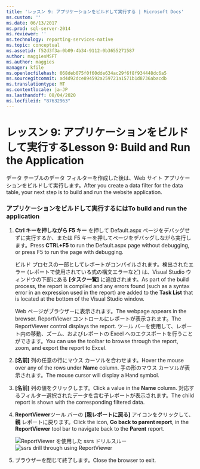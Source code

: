```yaml
---
title: 'レッスン 9: アプリケーションをビルドして実行する | Microsoft Docs'
ms.custom: ''
ms.date: 06/13/2017
ms.prod: sql-server-2014
ms.reviewer: ''
ms.technology: reporting-services-native
ms.topic: conceptual
ms.assetid: f52d3f3a-0b09-4b34-9112-0b3655271587
author: maggiesMSFT
ms.author: maggies
manager: kfile
ms.openlocfilehash: 068deb075f0f60dde634ac29f6f8f934448dc6a5
ms.sourcegitcommit: ad4d92dce894592a259721a1571b1d8736abacdb
ms.translationtype: MT
ms.contentlocale: ja-JP
ms.lasthandoff: 08/04/2020
ms.locfileid: "87632963"
---
```

# <a name="lesson-9-build-and-run-the-application"></a><span data-ttu-id="da95f-102">レッスン 9: アプリケーションをビルドして実行する</span><span class="sxs-lookup"><span data-stu-id="da95f-102">Lesson 9: Build and Run the Application</span></span>
  <span data-ttu-id="da95f-103">データ テーブルのデータ フィルターを作成した後は、Web サイト アプリケーションをビルドして実行します。</span><span class="sxs-lookup"><span data-stu-id="da95f-103">After you create a data filter for the data table, your next step is to build and run the website application.</span></span>

### <a name="to-build-and-run-the-application"></a><span data-ttu-id="da95f-104">アプリケーションをビルドして実行するには</span><span class="sxs-lookup"><span data-stu-id="da95f-104">To build and run the application</span></span>

1.  <span data-ttu-id="da95f-105">**Ctrl キーを押しながら F5 キー** を押して Default.aspx ページをデバッグせずに実行するか、または F5 キーを押してページをデバッグしながら実行します。</span><span class="sxs-lookup"><span data-stu-id="da95f-105">Press **CTRL+F5** to run the Default.aspx page without debugging, or press F5 to run the page with debugging.</span></span>

     <span data-ttu-id="da95f-106">ビルド プロセスの一部としてレポートがコンパイルされます。検出されたエラー (レポートで使用されている式の構文エラーなど) は、Visual Studio ウィンドウの下部にある **[タスク一覧]** に追加されます。</span><span class="sxs-lookup"><span data-stu-id="da95f-106">As part of the build process, the report is compiled and any errors found (such as a syntax error in an expression used in the report) are added to the **Task List** that is located at the bottom of the Visual Studio window.</span></span>

     <span data-ttu-id="da95f-107">Web ページがブラウザーに表示されます。</span><span class="sxs-lookup"><span data-stu-id="da95f-107">The webpage appears in the browser.</span></span> <span data-ttu-id="da95f-108">ReportViewer コントロールにレポートが表示されます。</span><span class="sxs-lookup"><span data-stu-id="da95f-108">The ReportViewer control displays the report.</span></span> <span data-ttu-id="da95f-109">ツール バーを使用して、レポート内の移動、ズーム、およびレポートの Excel へのエクスポートを行うことができます。</span><span class="sxs-lookup"><span data-stu-id="da95f-109">You can use the toolbar to browse through the report, zoom, and export the report to Excel.</span></span>

2.  <span data-ttu-id="da95f-110">**[名前]** 列の任意の行にマウス カーソルを合わせます。</span><span class="sxs-lookup"><span data-stu-id="da95f-110">Hover the mouse over any of the rows under **Name** column.</span></span> <span data-ttu-id="da95f-111">手の形のマウス カーソルが表示されます。</span><span class="sxs-lookup"><span data-stu-id="da95f-111">The mouse cursor will display a Hand symbol.</span></span>

3.  <span data-ttu-id="da95f-112">**[名前]** 列の値をクリックします。</span><span class="sxs-lookup"><span data-stu-id="da95f-112">Click a value in the **Name** column.</span></span> <span data-ttu-id="da95f-113">対応するフィルター選択されたデータを含む子レポートが表示されます。</span><span class="sxs-lookup"><span data-stu-id="da95f-113">The child report is shown with the corresponding filtered data.</span></span>

4.  <span data-ttu-id="da95f-114">**ReportViewer**ツール バーの **[親レポートに戻る]** アイコンをクリックして、 **親** レポートに戻ります。</span><span class="sxs-lookup"><span data-stu-id="da95f-114">Click the icon, **Go back to parent report**, in the **ReportViewer** tool bar to navigate back to the **Parent** report.</span></span>

     <span data-ttu-id="da95f-115">![ReportViewer を使用した ssrs ドリルスルー](../../2014/tutorials/media/ssrs-drillthrough-report.png "ReportViewer を使用した ssrs ドリルスルー")</span><span class="sxs-lookup"><span data-stu-id="da95f-115">![ssrs drill through using ReportViewer](../../2014/tutorials/media/ssrs-drillthrough-report.png "ssrs drill through using ReportViewer")</span></span>

5.  <span data-ttu-id="da95f-116">ブラウザーを閉じて終了します。</span><span class="sxs-lookup"><span data-stu-id="da95f-116">Close the browser to exit.</span></span>


